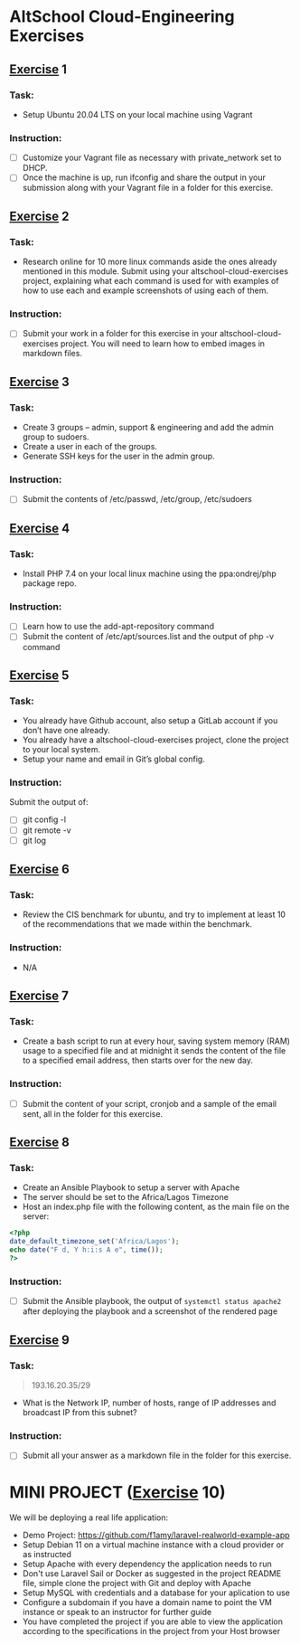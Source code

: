 # AltSchool Cloud-Engineering Exercises

## [Exercise]() 1
### Task: 
* Setup Ubuntu 20.04 LTS on your local machine using Vagrant
### Instruction: 
- [ ] Customize your Vagrant file as necessary with private_network set to DHCP.
- [ ] Once the machine is up, run ifconfig and share the output in your submission along with your Vagrant file in a folder for this exercise.

## [Exercise]() 2
### Task: 
* Research online for 10 more linux commands aside the ones already mentioned in this module. Submit using your altschool-cloud-exercises project, explaining what each command is used for with examples of how to use each and example screenshots of using each of them.

### Instruction:
- [ ] Submit your work in a folder for this exercise in your altschool-cloud-exercises project. You will need to learn how to embed images in markdown files.

## [Exercise]() 3
### Task:
* Create 3 groups – admin, support & engineering and add the admin group to sudoers. 
* Create a user in each of the groups. 
* Generate SSH keys for the user in the admin group.
### Instruction:
- [ ] Submit the contents of /etc/passwd, /etc/group, /etc/sudoers

## [Exercise]() 4
### Task: 
* Install PHP 7.4 on your local linux machine using the ppa:ondrej/php package repo.
### Instruction:
- [ ] Learn how to use the add-apt-repository command
- [ ] Submit the content of /etc/apt/sources.list and the output of php -v command

## [Exercise]() 5
### Task: 
* You already have Github account, also setup a GitLab account if you don’t have one already.
* You already have a altschool-cloud-exercises project, clone the project to your local system.
* Setup your name and email in Git’s global config.
### Instruction:
Submit the output of:
- [ ] git config -l
- [ ] git remote -v
- [ ] git log

## [Exercise]() 6
### Task: 
* Review the CIS benchmark for ubuntu, and try to implement at least 10 of the recommendations that we made within the benchmark.

### Instruction:
  -  N/A

## [Exercise]() 7

### Task:

* Create a bash script to run at every hour, saving system memory (RAM) usage to a specified file and at midnight it sends the content of the file to a specified email address, then starts over for the new day.

### Instruction:

- [ ] Submit the content of your script, cronjob and a sample of the email sent, all in the folder for this exercise.

## [Exercise]() 8

### Task:
* Create an Ansible Playbook to setup a server with Apache
* The server should be set to the Africa/Lagos Timezone
* Host an index.php file with the following content, as the main file on the server:
```php
<?php
date_default_timezone_set('Africa/Lagos');
echo date("F d, Y h:i:s A e", time());
?>
```

### Instruction:
- [ ] Submit the Ansible playbook, the output of `systemctl status apache2` after deploying the playbook and a screenshot of the rendered page

## [Exercise]() 9

### Task:

> 193.16.20.35/29

* What is the Network IP, number of hosts, range of IP addresses and broadcast IP from this subnet?

### Instruction: 
- [ ] Submit all your answer as a markdown file in the folder for this exercise.


# MINI PROJECT ([Exercise]() 10)

We will be deploying a real life application:
- Demo Project: https://github.com/f1amy/laravel-realworld-example-app
- Setup Debian 11 on a virtual machine instance with a cloud provider or as instructed
- Setup Apache with every dependency the application needs to run
- Don't use Laravel Sail or Docker as suggested in the project README file, simple clone the project with Git and deploy with Apache
- Setup MySQL with credentials and a database for your aplication to use
- Configure a subdomain if you have a domain name to point the VM instance or speak to an instructor for further guide
- You have completed the project if you are able to view the application according to the specifications in the project from your Host browser

